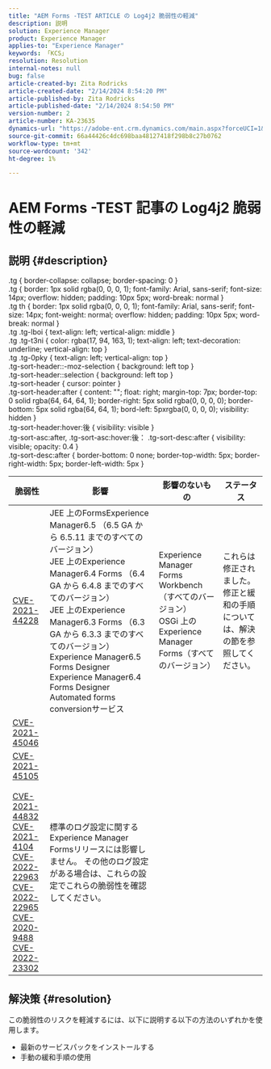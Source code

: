 ```yaml
---
title: "AEM Forms -TEST ARTICLE の Log4j2 脆弱性の軽減"
description: 説明
solution: Experience Manager
product: Experience Manager
applies-to: "Experience Manager"
keywords: 「KCS」
resolution: Resolution
internal-notes: null
bug: false
article-created-by: Zita Rodricks
article-created-date: "2/14/2024 8:54:20 PM"
article-published-by: Zita Rodricks
article-published-date: "2/14/2024 8:54:50 PM"
version-number: 2
article-number: KA-23635
dynamics-url: "https://adobe-ent.crm.dynamics.com/main.aspx?forceUCI=1&pagetype=entityrecord&etn=knowledgearticle&id=be2b3638-7bcb-ee11-9079-6045bd0063aa"
source-git-commit: 66a44426c4dc698baa48127418f298b8c27b0762
workflow-type: tm+mt
source-wordcount: '342'
ht-degree: 1%

---
```


# AEM Forms -TEST 記事の Log4j2 脆弱性の軽減

## 説明 {#description}

.tg { border-collapse: collapse; border-spacing: 0 }<br>.tg { border: 1px solid rgba(0, 0, 0, 1); font-family: Arial, sans-serif; font-size: 14px; overflow: hidden; padding: 10px 5px; word-break: normal }<br>.tg th { border: 1px solid rgba(0, 0, 0, 1); font-family: Arial, sans-serif; font-size: 14px; font-weight: normal; overflow: hidden; padding: 10px 5px; word-break: normal }<br>.tg .tg-lboi { text-align: left; vertical-align: middle }<br>.tg .tg-t3ni { color: rgba(17, 94, 163, 1); text-align: left; text-decoration: underline; vertical-align: top }<br>.tg .tg-0pky { text-align: left; vertical-align: top }<br>.tg-sort-header::-moz-selection { background: left top }<br>.tg-sort-header::selection { background: left top }<br>.tg-sort-header { cursor: pointer }<br>.tg-sort-header:after { content: &quot;&quot;; float: right; margin-top: 7px; border-top: 0 solid rgba(64, 64, 64, 1); border-right: 5px solid rgba(0, 0, 0, 0); border-bottom: 5px solid rgba(64, 64, 1); bord-left: 5pxrgba(0, 0, 0, 0); visibility: hidden }<br>.tg-sort-header:hover:後 { visibility: visible }<br>.tg-sort-asc:after, .tg-sort-asc:hover:後： .tg-sort-desc:after { visibility: visible; opacity: 0.4 }<br>.tg-sort-desc:after { border-bottom: 0 none; border-top-width: 5px; border-right-width: 5px; border-left-width: 5px }

| 脆弱性 | 影響 | 影響のないもの | ステータス |
| --- | --- | --- | --- |
| [CVE-2021-44228](https://cve.mitre.org/cgi-bin/cvename.cgi?name=2021-44228) | JEE 上のFormsExperience Manager6.5 （6.5 GA から 6.5.11 までのすべてのバージョン）<br>JEE 上のExperience Manager6.4 Forms （6.4 GA から 6.4.8 までのすべてのバージョン）<br>JEE 上のExperience Manager6.3 Forms （6.3 GA から 6.3.3 までのすべてのバージョン）<br>Experience Manager6.5 Forms Designer<br>Experience Manager6.4 Forms Designer<br>Automated forms conversionサービス | Experience Manager Forms Workbench（すべてのバージョン）<br>OSGi 上のExperience Manager Forms（すべてのバージョン） | これらは修正されました。 修正と緩和の手順については、解決の節を参照してください。 |
| [CVE-2021-45046](https://cve.mitre.org/cgi-bin/cvename.cgi?name=2021-45046) |
| [CVE-2021-45105<br><br>CVE-2021-44832<br>CVE-2021-4104<br>CVE-2022-22963<br>CVE-2022-22965<br>CVE-2020-9488<br>CVE-2022-23302](https://cve.miter.org/cgi-bin/cvename.cgi?name=CVE-2021-45105) | 標準のログ設定に関するExperience Manager Formsリリースには影響しません。 その他のログ設定がある場合は、これらの設定でこれらの脆弱性を確認してください。 | <br> <br> <br> <br> <br> <br> <br> |



## 解決策 {#resolution}


この脆弱性のリスクを軽減するには、以下に説明する以下の方法のいずれかを使用します。

- 最新のサービスパックをインストールする
- 手動の緩和手順の使用

